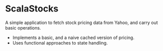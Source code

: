 # ScalaStocks

A simple application to fetch stock pricing data from Yahoo, and carry out basic operations. 

* Implements a basic, and a naive cached version of pricing.
* Uses functional approaches to state handling.